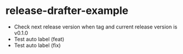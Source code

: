 # release-drafter-example

- Check next release version when tag and current release version is v0.1.0
- Test auto label (feat)
- Test auto label (fix)
